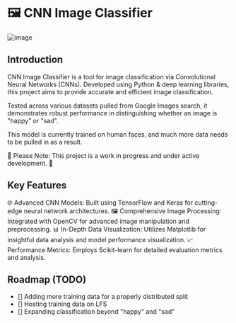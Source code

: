 # 🖼️ CNN Image Classifier
![image](https://github.com/jasonsaini/Image-Classification-with-CNN/assets/69808698/dd00903e-0f9d-43b0-94d3-9c7abdb0fa50)

## Introduction

CNN Image Classifier is a tool for image classification via Convolutional Neural Networks (CNNs). 
Developed using Python & deep learning libraries, this project aims to provide accurate and efficient image classification. 

Tested across various datasets pulled from Google Images search, it demonstrates robust performance in distinguishing whether an image is "happy" or "sad".

This model is currently trained on human faces, and much more data needs to be pulled in as a result.

🚧 Please Note: This project is a work in progress and under active development. 🚧


## Key Features

🌐 Advanced CNN Models: Built using TensorFlow and Keras for cutting-edge neural network architectures.
🖼️ Comprehensive Image Processing: Integrated with OpenCV for advanced image manipulation and preprocessing.
📊 In-Depth Data Visualization: Utilizes Matplotlib for insightful data analysis and model performance visualization.
📈 Performance Metrics: Employs Scikit-learn for detailed evaluation metrics and analysis.

## Roadmap (TODO)
- [] Adding more training data for a properly distributed split
- [] Hosting training data on LFS
- [] Expanding classification beyond "happy" and "sad"
